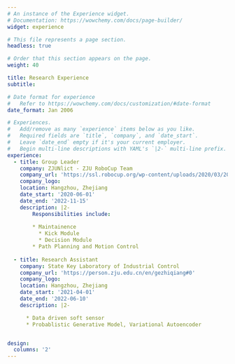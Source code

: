 ```yaml
---
# An instance of the Experience widget.
# Documentation: https://wowchemy.com/docs/page-builder/
widget: experience

# This file represents a page section.
headless: true

# Order that this section appears on the page.
weight: 40

title: Research Experience
subtitle:

# Date format for experience
#   Refer to https://wowchemy.com/docs/customization/#date-format
date_format: Jan 2006

# Experiences.
#   Add/remove as many `experience` items below as you like.
#   Required fields are `title`, `company`, and `date_start`.
#   Leave `date_end` empty if it's your current employer.
#   Begin multi-line descriptions with YAML's `|2-` multi-line prefix.
experience:
  - title: Group Leader
    company: ZJUNlict - ZJU RoboCup Team
    company_url: 'https://ssl.robocup.org/wp-content/uploads/2020/03/2020_ETDP_ZJUNlict.pdf'
    company_logo:
    location: Hangzhou, Zhejiang
    date_start: '2020-06-01'
    date_end: '2022-11-15'
    description: |2-
        Responsibilities include:
        
        * Maintainence
          * Kick Module
          * Decision Module
        * Path Planning and Motion Control
  
  - title: Research Assistant
    company: State Key Laboratory of Industrial Control
    company_url: 'https://person.zju.edu.cn/en/gezhiqiang#0'
    company_logo:
    location: Hangzhou, Zhejiang
    date_start: '2021-04-01'
    date_end: '2022-06-10'
    description: |2-

      * Data driven soft sensor
      * Probablistic Generative Model, Variational Autoencoder


design:
  columns: '2'
---
```


